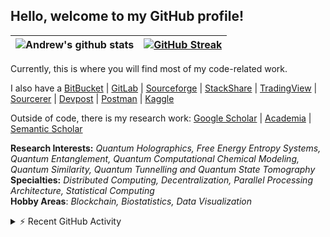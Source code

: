 ## Hello, welcome to my GitHub profile!

|![Andrew's github stats](https://github-readme-stats.vercel.app/api?username=Mentors4EDU&count_private&include_all_commits=true&hide_title=true&show_icons=true&theme=highcontrast) | [![GitHub Streak](http://github-readme-streak-stats.herokuapp.com?user=Mentors4EDU&theme=blue-green&hide_border=true)](https://git.io/streak-stats)|
|---|---|

Currently, this is where you will find most of my code-related work.

I also have a [BitBucket](https://bitbucket.org/gamer456148/) | [GitLab](https://gitlab.com/decentralizedinternet) | [Sourceforge](https://sourceforge.net/u/gamer456148/profile/) | [StackShare](https://stackshare.io/Mentors4EDU) | [TradingView](https://www.tradingview.com/u/gamer456148/#published-scripts) | [Sourcerer](https://sourcerer.io/mentors4edu/) | [Devpost](https://devpost.com/gamer456148) | [Postman](https://explore.postman.com/decentralizedinternet) | [Kaggle](https://www.kaggle.com/quantportal/)

Outside of code, there is my research work:
[Google Scholar](https://scholar.google.com/citations?user=v7duoewAAAAJ&hl=en&oi=ao) | [Academia](https://bleunomics.academia.edu/AndrewNassief) | [Semantic Scholar](https://www.semanticscholar.org/author/Andrew-M.-K.-Nassief/1490755710)

**Research Interests:** *Quantum Holographics, Free Energy Entropy Systems, Quantum Entanglement, Quantum Computational Chemical Modeling, Quantum Similarity, Quantum Tunnelling and Quantum State Tomography*   
**Specialties:** *Distributed Computing, Decentralization, Parallel Processing Architecture, Statistical Computing*  
**Hobby Areas**: *Blockchain, Biostatistics, Data Visualization*

<details>
  <summary>⚡ Recent GitHub Activity</summary>

[![Ashutosh's github activity graph](https://activity-graph.herokuapp.com/graph?username=Mentors4EDU&bg_color=000000&color=FFFFFF&line=0aad45&point=1837f8&area=true&hide_border=true)](https://github.com/ashutosh00710/github-readme-activity-graph)
